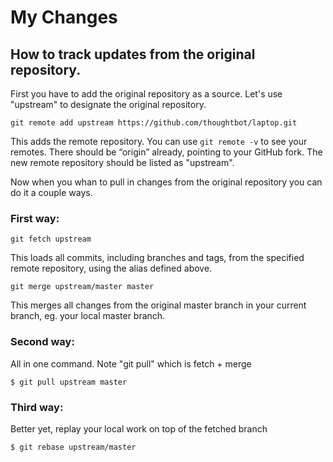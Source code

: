 # My Changes

## How to track updates from the original repository.  

First you have to add the original repository as a source. Let's use "upstream" to designate the original repository.

`git remote add upstream https://github.com/thoughtbot/laptop.git`

This adds the remote repository. You can use `git remote -v` to see your remotes. There should be “origin” already, pointing to your GitHub fork. The new remote repository should be listed as "upstream".

Now when you whan to pull in changes from the original repository you can do it a couple ways. 

### First way: 

`git fetch upstream`

This loads all commits, including branches and tags, from the specified remote repository, using the alias defined above.

`git merge upstream/master master`

This merges all changes from the original master branch in your current branch, eg. your local master branch.

### Second way:

All in one command.  Note "git pull" which is fetch + merge

`$ git pull upstream master`

### Third way:

Better yet, replay your local work on top of the fetched branch

`$ git rebase upstream/master`